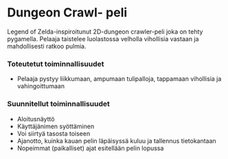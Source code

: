 # Dungeon Crawl- peli 
Legend of Zelda-inspiroitunut 2D-dungeon crawler-peli joka on tehty pygamella.
Pelaaja taistelee luolastossa velholla vihollisia vastaan ja mahdollisesti
ratkoo pulmia.

### Toteutetut toiminnallisuudet
- Pelaaja pystyy liikkumaan, ampumaan tulipalloja, tappamaan vihollisia ja vahingoittumaan

### Suunnitellut toiminnallisuudet
- Aloitusnäyttö
- Käyttäjänimen syöttäminen
- Voi siirtyä tasosta toiseen
- Ajanotto, kuinka kauan pelin läpäisyssä kuluu ja tallennus tietokantaan
- Nopeimmat (paikalliset) ajat esitellään pelin lopussa
